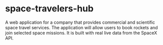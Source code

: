 # space-travelers-hub
A web application for a company that provides commercial and scientific space travel services. The application will allow users to book rockets and join selected space missions. It is built with real live data from the SpaceX API.
